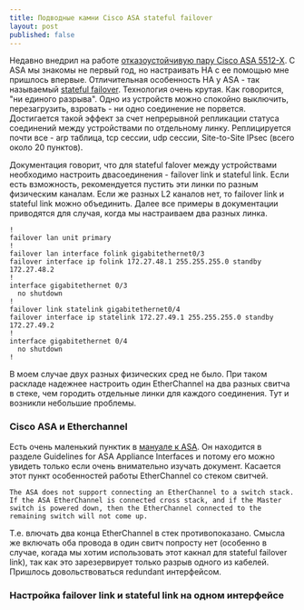 ```yaml
---
title: Подводные камни Cisco ASA stateful failover
layout: post
published: false
---
```


Недавно внедрил на работе [отказоустойчивую пару Cisco ASA 5512-X](http://www.cisco.com/c/en/us/td/docs/security/asa/asa93/configuration/general/asa-general-cli/ha-failover.html#pgfId-1494550). С ASA мы знакомы не первый год, но настраивать HA с ее помощью мне пришлось впервые. Отличительная особенность HA у ASA - так называемый [stateful failover](http://www.cisco.com/c/en/us/td/docs/security/asa/asa93/configuration/general/asa-general-cli/ha-failover.html#pgfId-1495008). Технология очень крутая. Как говорится, "ни единого разрыва". Одно из устройств можно спокойно выключить, перезагрузить, взровать - ни одно соединение не порвется. Достигается такой эффект за счет непрерывной репликации статуса соединений между устройствами по отдельному линку. Реплицируется почти все - arp таблица, tcp сессии, udp сессии, Site-to-Site IPsec (всего около 20 пунктов). 

Документация говорит, что для stateful falover между устройствами необходимо настроить двасоединения - failover link и stateful link. Если есть взможность, рекомендуется пустить эти линки по разным физическим каналам. Если же разных L2 каналов нет, то failover link и stateful link можно объединить. Далее все примеры в документации приводятся для случая, когда мы настраиваем два разных линка. 
```
!
failover lan unit primary
!
failover lan interface folink gigabitethernet0/3
failover interface ip folink 172.27.48.1 255.255.255.0 standby 172.27.48.2
!
interface gigabitethernet 0/3
  no shutdown
!  
failover link statelink gigabitethernet0/4
failover interface ip statelink 172.27.49.1 255.255.255.0 standby 172.27.49.2
!
interface gigabitethernet 0/4
  no shutdown
!
```
В моем случае двух разных физических сред не было. При таком раскладе надежнее настроить один EtherChannel на два разных свитча в стеке, чем городить отдельные линки для каждого соединения. Тут и возникли небольшие проблемы.
### Cisco ASA и Etherchannel
Есть очень маленький пунктик в [мануале к ASA](http://www.cisco.com/c/en/us/td/docs/security/asa/asa93/configuration/general/asa-general-cli/interface-basic.html#pgfId-1887500). Он находится в разделе Guidelines for ASA Appliance Interfaces и потому его можно увидеть только если очень внимательно изучать документ. Касается этот пункт особенностей работы EtherChannel со стеком свитчей. 
```
The ASA does not support connecting an EtherChannel to a switch stack. If the ASA EtherChannel is connected cross stack, and if the Master switch is powered down, then the EtherChannel connected to the remaining switch will not come up.
```
Т.е. влючать два конца EtherChannel в стек противопоказано. Смысла же включать оба провода в один свитч попросту нет (особенно в случае, когада мы хотим использовать этот какнал для stateful failover link), так как это зарезервирует только разрыв одного из кабелей.
Пришлось довольствоваться redundant интерфейсом.
### Настройка failover link и stateful link на одном интерфейсе
